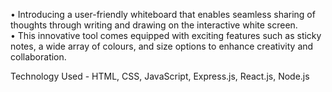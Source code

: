 • Introducing a user-friendly whiteboard that enables seamless sharing of thoughts through writing and drawing on the interactive white screen.                                          
• This innovative tool comes equipped with exciting features such as sticky notes, a wide array of colours, and size options to enhance creativity and collaboration. 

Technology Used - HTML, CSS, JavaScript, Express.js, React.js, Node.js
